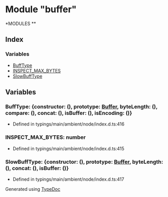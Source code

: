 # Module "buffer"
*MODULES                     **

## Index

### Variables
* [BuffType](_typings_main_ambient_node_index_d_._buffer_.md#bufftype)
* [INSPECT_MAX_BYTES](_typings_main_ambient_node_index_d_._buffer_.md#inspect_max_bytes)
* [SlowBuffType](_typings_main_ambient_node_index_d_._buffer_.md#slowbufftype)

## Variables

### BuffType: \{constructor: (), prototype: [Buffer](../interfaces/_typings_main_ambient_node_index_d_.buffer.md), byteLength: (), compare: (), concat: (), isBuffer: (), isEncoding: ()\}

* Defined in typings/main/ambient/node/index.d.ts:416


### INSPECT_MAX_BYTES: number

* Defined in typings/main/ambient/node/index.d.ts:415


### SlowBuffType: \{constructor: (), prototype: [Buffer](../interfaces/_typings_main_ambient_node_index_d_.buffer.md), byteLength: (), concat: (), isBuffer: ()\}

* Defined in typings/main/ambient/node/index.d.ts:417



Generated using [TypeDoc](http://typedoc.io)
